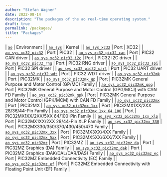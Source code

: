 ```yaml
---
author: "Stefan Wagner"
date: 2022-08-14
description: "The packages of the ao real-time operating system."
draft: true
permalink: /packages/
title: "Packages"
---
```


| [`ao`](ao/index.md) | Environment |
| [`ao_sys`](ao_sys/index.md) | Kernel |
| [`ao_sys_xc32`](ao_sys_xc32/index.md) | Port | XC32 |
| [`ao_sys_xc32_pic32`](ao_sys_xc32_pic32/index.md) | Port | PIC32 |
| [`ao_sys_xc32_pic32_can`](ao_sys_xc32_pic32_can/index.md) | Port | PIC32 CAN driver |
| [`ao_sys_xc32_pic32_i2c`](ao_sys_xc32_pic32_i2c/index.md) | Port | PIC32 I2C driver |
| [`ao_sys_xc32_pic32_rng`](ao_sys_xc32_pic32_rng/index.md) | Port | PIC32 RNG driver |
| [`ao_sys_xc32_pic32_spi`](ao_sys_xc32_pic32_spi/index.md) | Port | PIC32 SPI driver |
| [`ao_sys_xc32_pic32_uart`](ao_sys_xc32_pic32_uart/index.md) | Port | PIC32 UART driver |
| [`ao_sys_xc32_pic32_wdt`](ao_sys_xc32_pic32_wdt/index.md) | Port | PIC32 WDT driver |
| [`ao_sys_xc32_pic32mk`](ao_sys_xc32_pic32mk/index.md) | Port | PIC32MK |
| [`ao_sys_xc32_pic32mk_gp`](ao_sys_xc32_pic32mk_gp/index.md) | Port | PIC32MK General Purpose and Motor Control (GP/MC) Family |
| [`ao_sys_xc32_pic32mk_gpg`](ao_sys_xc32_pic32mk_gpg/index.md) | Port | PIC32MK General Purpose and Motor Control (GPG/MCJ) with CAN FD Family |
| [`ao_sys_xc32_pic32mk_gpk`](ao_sys_xc32_pic32mk_gpk/index.md) | Port | PIC32MK General Purpose and Motor Control (GPK/MCM) with CAN FD Family |
| [`ao_sys_xc32_pic32mx`](ao_sys_xc32_pic32mx/index.md) | Port | PIC32MX |
| [`ao_sys_xc32_pic32mx_1xx`](ao_sys_xc32_pic32mx_1xx/index.md) | Port | PIC32MX1XX/2XX 28/36/44-Pin Family |
| [`ao_sys_xc32_pic32mx_1xx_64_100`](ao_sys_xc32_pic32mx_1xx_64_100/index.md) | Port | PIC32MX1XX/2XX/5XX 64/100-Pin Family |
| [`ao_sys_xc32_pic32mx_1xx_xlp`](ao_sys_xc32_pic32mx_1xx_xlp/index.md) | Port | PIC32MX1XX/2XX 28/44-Pin XLP Family |
| [`ao_sys_xc32_pic32mx_330`](ao_sys_xc32_pic32mx_330/index.md) | Port | PIC32MX330/350/370/430/450/470 Family |
| [`ao_sys_xc32_pic32mx_3xx`](ao_sys_xc32_pic32mx_3xx/index.md) | Port | PIC32MX3XX/4XX Family |
| [`ao_sys_xc32_pic32mx_5xx`](ao_sys_xc32_pic32mx_5xx/index.md) | Port | PIC32MX5XX/6XX/7XX Family |
| [`ao_sys_xc32_pic32mz`](ao_sys_xc32_pic32mz/index.md) | Port | PIC32MZ |
| [`ao_sys_xc32_pic32mz_da`](ao_sys_xc32_pic32mz_da/index.md) | Port | PIC32MZ Graphics (DA) Family |
| [`ao_sys_xc32_pic32mz_dak`](ao_sys_xc32_pic32mz_dak/index.md) | Port | PIC32MZ Graphics (DAK/DAL/DAR/DAS) Family |
| [`ao_sys_xc32_pic32mz_ec`](ao_sys_xc32_pic32mz_ec/index.md) | Port | PIC32MZ Embedded Connectivity (EC) Family |
| [`ao_sys_xc32_pic32mz_ef`](ao_sys_xc32_pic32mz_ef/index.md) | Port | PIC32MZ Embedded Connectivity with Floating Point Unit (EF) Family |
